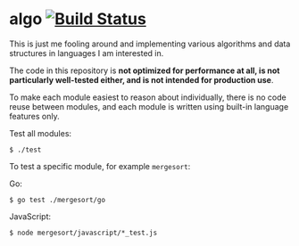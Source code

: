 # algo [![Build Status](https://drone.io/github.com/peferron/algo/status.png)](https://drone.io/github.com/peferron/algo/latest)

This is just me fooling around and implementing various algorithms and data structures in languages I am interested in.

The code in this repository is **not optimized for performance at all, is not particularly well-tested either, and is not intended for production use**.

To make each module easiest to reason about individually, there is no code reuse between modules, and each module is written using built-in language features only.

Test all modules:

```shell
$ ./test
```

To test a specific module, for example `mergesort`:

Go:

```shell
$ go test ./mergesort/go
```

JavaScript:

```shell
$ node mergesort/javascript/*_test.js
```
